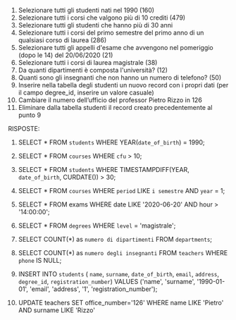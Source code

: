 1. Selezionare tutti gli studenti nati nel 1990 (160)
2. Selezionare tutti i corsi che valgono più di 10 crediti (479)
3. Selezionare tutti gli studenti che hanno più di 30 anni
4. Selezionare tutti i corsi del primo semestre del primo anno di un qualsiasi corso di
   laurea (286)
5. Selezionare tutti gli appelli d'esame che avvengono nel pomeriggio (dopo le 14) del
   20/06/2020 (21)
6. Selezionare tutti i corsi di laurea magistrale (38)
7. Da quanti dipartimenti è composta l'università? (12)
8. Quanti sono gli insegnanti che non hanno un numero di telefono? (50)
9. Inserire nella tabella degli studenti un nuovo record con i propri dati (per il campo
   degree_id, inserire un valore casuale)
10. Cambiare il numero dell’ufficio del professor Pietro Rizzo in 126
11. Eliminare dalla tabella studenti il record creato precedentemente al punto 9

RISPOSTE:

1. SELECT \* FROM `students` WHERE YEAR(`date_of_birth`) = 1990;

2. SELECT \* FROM `courses` WHERE `cfu` > 10;

3. SELECT \* FROM `students` WHERE TIMESTAMPDIFF(YEAR, `date_of_birth`, CURDATE()) > 30;

4. SELECT \* FROM `courses` WHERE `period` LIKE `i semestre` AND `year` = 1;

5. SELECT \* FROM exams WHERE date LIKE '2020-06-20' AND hour > '14:00:00';

6. SELECT \* FROM `degrees` WHERE `level` = 'magistrale';

7. SELECT COUNT(\*) as `numero di dipartimenti` FROM `departments`;

8. SELECT COUNT(\*) as `numero degli insegnanti` FROM `teachers` WHERE `phone` IS NULL;

9. INSERT INTO `students` ( `name`, `surname`, `date_of_birth`, `email`, `address`, `degree_id`, `registration_number`) VALUES ('name', 'surname', '1990-01-01', 'email', 'address', '1', 'registration_number');

10. UPDATE teachers SET office_number='126' WHERE name LIKE 'Pietro' AND surname LIKE 'Rizzo'
